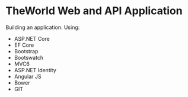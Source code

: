 # TheWorld Web and API Application
Building an application.
Using:
- ASP.NET Core 
- EF Core
- Bootstrap
- Bootswatch
- MVC6
- ASP.NET Identity
- Angular JS
- Bower
- GIT
